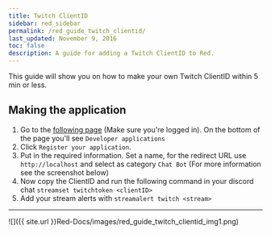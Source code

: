 ```yaml
---
title: Twitch ClientID
sidebar: red_sidebar
permalink: /red_guide_twitch_clientid/
last_updated: November 9, 2016
toc: false
description: A guide for adding a Twitch ClientID to Red.
---
```


This guide will show you on how to make your own Twitch ClientID within 5 min or less.

## Making the application
1. Go to the [following page](https://www.twitch.tv/settings/connections) (Make sure you're logged in). On the bottom of the page you'll see ``Developer applications``  
2. Click ``Register your application``.  
3. Put in the required information. Set a name, for the redirect URL use ``http://localhost`` and select as category ``Chat Bot`` (For more information see the screenshot below)
4. Now copy the ClientID and run the following command in your discord chat ``streamset twitchtoken <clientID>``
5. Add your stream alerts with ``streamalert twitch <stream>``

- - -

![]({{ site.url }}Red-Docs/images/red_guide_twitch_clientid_img1.png)
